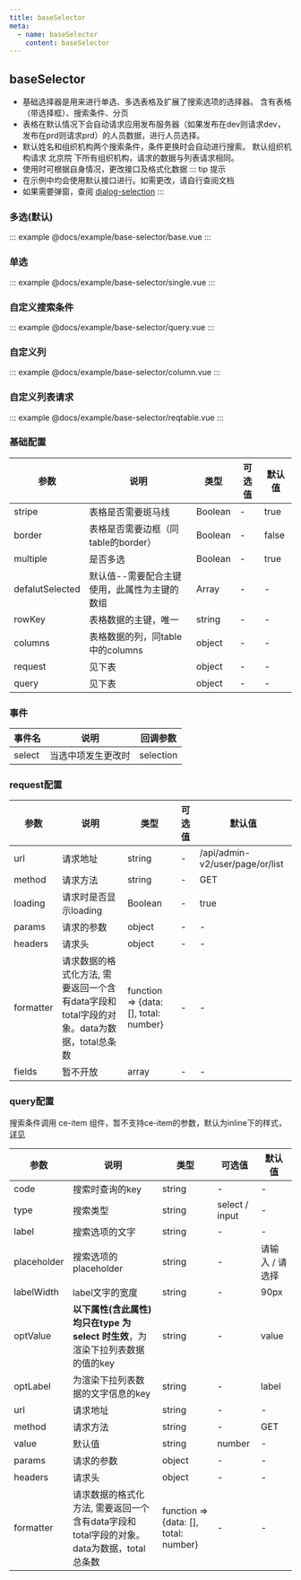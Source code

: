 ```yaml
---
title: baseSelector
meta:
  - name: baseSelector
    content: baseSelector
---
```


## baseSelector

- 基础选择器是用来进行单选、多选表格及扩展了搜索选项的选择器。
含有表格（带选择框）、搜索条件、分页
- 表格在默认情况下会自动请求应用发布服务器（如果发布在dev则请求dev，发布在prd则请求prd）的人员数据，进行人员选择。
- 默认姓名和组织机构两个搜索条件，条件更换时会自动进行搜索。
默认组织机构请求 北京院 下所有组织机构，请求的数据与列表请求相同。
- 使用时可根据自身情况，更改接口及格式化数据
::: tip 提示
- 在示例中均会使用默认接口进行。如需更改，请自行查阅文档
- 如果需要弹窗，查阅 [dialog-selection](/zh-CN/components/dialog-selector)
:::

### 多选(默认)

::: example
@docs/example/base-selector/base.vue
:::

### 单选

::: example
@docs/example/base-selector/single.vue
:::

### 自定义搜索条件

::: example
@docs/example/base-selector/query.vue
:::

### 自定义列

::: example
@docs/example/base-selector/column.vue
:::

### 自定义列表请求

::: example
@docs/example/base-selector/reqtable.vue
:::

### 基础配置

| 参数 | 说明     | 类型              | 可选值 | 默认值 |
| ---- | -------- | ----------------- | ------ | ------ |
| stripe | 表格是否需要斑马线 | Boolean | - | true |
| border | 表格是否需要边框（同table的border） | Boolean | - | false |
| multiple | 是否多选 | Boolean | - | true |
| defalutSelected | 默认值--需要配合主键使用，此属性为主键的数组 | Array | - | - |
| rowKey | 表格数据的主键，唯一 | string | - | - |
| columns | 表格数据的列，同table中的columns | object | - | - |
| request | 见下表 | object | - | - |
| query | 见下表 | object | - | - |

### 事件

| 事件名 | 说明  | 回调参数  |
| ---------- | ----------------------------------- | ---------- |
| select | 当选中项发生更改时 | selection  |

### request配置

| 参数 | 说明     | 类型              | 可选值 | 默认值 |
| ---- | -------- | ----------------- | ------ | ------ |
| url | 请求地址 | string | - | /api/admin-v2/user/page/or/list |
| method | 请求方法 | string | - | GET |
| loading | 请求时是否显示loading | Boolean | - | true |
| params | 请求的参数 | object | - | - |
| headers | 请求头 | object | - | - |
| formatter | 请求数据的格式化方法, 需要返回一个含有data字段和total字段的对象。data为数据，total总条数 | function => {data: [], total: number} | - | - |
| fields | 暂不开放 | array | - | - |

### query配置

搜索条件调用 ce-item 组件，暂不支持ce-item的参数，默认为inline下的样式，[详见](/zh-CN/components/item)

| 参数 | 说明     | 类型              | 可选值 | 默认值 |
| ----- | -------- | ----------------- | ------ | ------ |
| code | 搜索时查询的key | string | - | - |
| type | 搜索类型 | string | select / input | - |
| label | 搜索选项的文字 | string | - | - |
| placeholder | 搜索选项的placeholder | string | - | 请输入 / 请选择 |
| labelWidth | label文字的宽度 | string | - | 90px |
| optValue | __以下属性(含此属性)均只在type 为select 时生效__，为渲染下拉列表数据的值的key | string | - | value |
| optLabel | 为渲染下拉列表数据的文字信息的key | string | - | label |
| url | 请求地址 | string | - | - |
| method | 请求方法 | string | - | GET |
| value | 默认值 | string|number | - | - |
| params | 请求的参数 | object | - | - |
| headers | 请求头 | object | - | - |
| formatter | 请求数据的格式化方法, 需要返回一个含有data字段和total字段的对象。data为数据，total总条数 | function => {data: [], total: number} | - | - |
